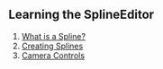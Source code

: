 ## Learning the SplineEditor

1.  [What is a Spline?](/frb/docs/index.php?title=SplineEditor:Tutorials:What_is_a_Spline%3F "SplineEditor:Tutorials:What is a Spline?")
2.  [Creating Splines](/frb/docs/index.php?title=SplineEditor:Tutorials:Creating_Splines "SplineEditor:Tutorials:Creating Splines")
3.  [Camera Controls](/frb/docs/index.php?title=SplineEditor:Tutorials:Camera_Controls&action=edit&redlink=1 "SplineEditor:Tutorials:Camera Controls (page does not exist)")
